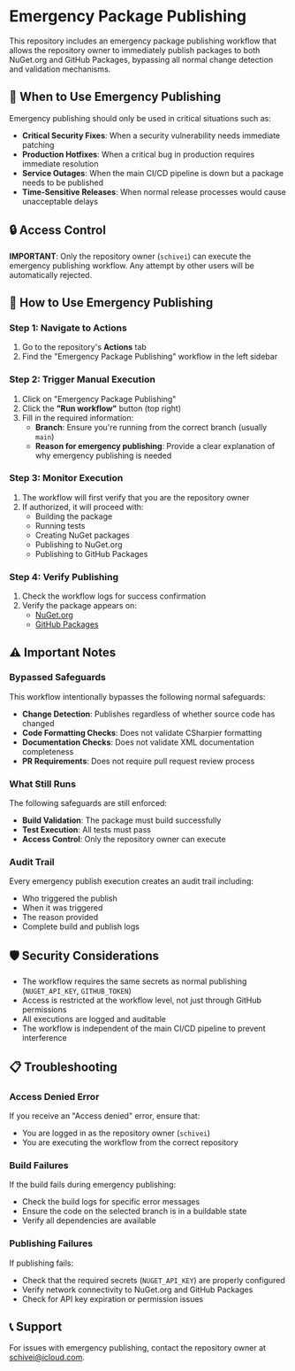 # Emergency Package Publishing

This repository includes an emergency package publishing workflow that allows the repository owner to immediately publish packages to both NuGet.org and GitHub Packages, bypassing all normal change detection and validation mechanisms.

## 🚨 When to Use Emergency Publishing

Emergency publishing should only be used in critical situations such as:

- **Critical Security Fixes**: When a security vulnerability needs immediate patching
- **Production Hotfixes**: When a critical bug in production requires immediate resolution
- **Service Outages**: When the main CI/CD pipeline is down but a package needs to be published
- **Time-Sensitive Releases**: When normal release processes would cause unacceptable delays

## 🔒 Access Control

**IMPORTANT**: Only the repository owner (`schivei`) can execute the emergency publishing workflow. Any attempt by other users will be automatically rejected.

## 🚀 How to Use Emergency Publishing

### Step 1: Navigate to Actions
1. Go to the repository's **Actions** tab
2. Find the "Emergency Package Publishing" workflow in the left sidebar

### Step 2: Trigger Manual Execution
1. Click on "Emergency Package Publishing"
2. Click the **"Run workflow"** button (top right)
3. Fill in the required information:
   - **Branch**: Ensure you're running from the correct branch (usually `main`)
   - **Reason for emergency publishing**: Provide a clear explanation of why emergency publishing is needed

### Step 3: Monitor Execution
1. The workflow will first verify that you are the repository owner
2. If authorized, it will proceed with:
   - Building the package
   - Running tests
   - Creating NuGet packages
   - Publishing to NuGet.org
   - Publishing to GitHub Packages

### Step 4: Verify Publishing
1. Check the workflow logs for success confirmation
2. Verify the package appears on:
   - [NuGet.org](https://www.nuget.org/packages/NetMediate/)
   - [GitHub Packages](https://github.com/schivei/net-mediate/packages)

## ⚠️ Important Notes

### Bypassed Safeguards
This workflow intentionally bypasses the following normal safeguards:
- **Change Detection**: Publishes regardless of whether source code has changed
- **Code Formatting Checks**: Does not validate CSharpier formatting
- **Documentation Checks**: Does not validate XML documentation completeness
- **PR Requirements**: Does not require pull request review process

### What Still Runs
The following safeguards are still enforced:
- **Build Validation**: The package must build successfully
- **Test Execution**: All tests must pass
- **Access Control**: Only the repository owner can execute

### Audit Trail
Every emergency publish execution creates an audit trail including:
- Who triggered the publish
- When it was triggered
- The reason provided
- Complete build and publish logs

## 🛡️ Security Considerations

- The workflow requires the same secrets as normal publishing (`NUGET_API_KEY`, `GITHUB_TOKEN`)
- Access is restricted at the workflow level, not just through GitHub permissions
- All executions are logged and auditable
- The workflow is independent of the main CI/CD pipeline to prevent interference

## 📋 Troubleshooting

### Access Denied Error
If you receive an "Access denied" error, ensure that:
- You are logged in as the repository owner (`schivei`)
- You are executing the workflow from the correct repository

### Build Failures
If the build fails during emergency publishing:
- Check the build logs for specific error messages
- Ensure the code on the selected branch is in a buildable state
- Verify all dependencies are available

### Publishing Failures
If publishing fails:
- Check that the required secrets (`NUGET_API_KEY`) are properly configured
- Verify network connectivity to NuGet.org and GitHub Packages
- Check for API key expiration or permission issues

## 📞 Support

For issues with emergency publishing, contact the repository owner at [schivei@icloud.com](mailto:schivei@icloud.com).